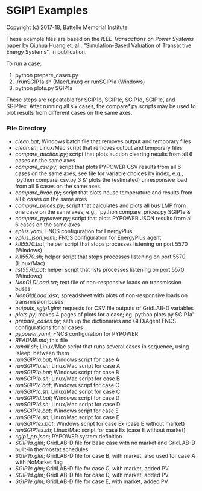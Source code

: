 # SGIP1 Examples

Copyright (c) 2017-18, Battelle Memorial Institute

These example files are based on the *IEEE Transactions on Power Systems* paper by Qiuhua Huang 
et. al., "Simulation-Based Valuation of Transactive Energy Systems", in publication.

To run a case:

1. python prepare_cases.py
1. ./runSGIP1a.sh (Mac/Linux) or runSGIP1a (Windows)
1. python plots.py SGIP1a

These steps are repeatable for SGIP1b, SGIP1c, SGIP1d, SGIP1e, and SGIP1ex.
After running all six cases, the compare*.py scripts may be used to plot
results from different cases on the same axes.

### File Directory

- *clean.bat*; Windows batch file that removes output and temporary files
- *clean.sh*; Linux/Mac script that removes output and temporary files
- *compare_auction.py*; script that plots auction clearing results from all 6 cases on the same axes
- *compare_csv.py*; script that plots PYPOWER CSV results from all 6 cases on the same axes, see file for variable choices by index, e.g., 'python compare_csv.py 3 &' plots the (estimated) unresponsive load from all 6 cases on the same axes.
- *compare_hvac.py*; script that plots house temperature and results from all 6 cases on the same axes
- *compare_prices.py*; script that calculates and plots all bus LMP from one case on the same axes, e.g., 'python compare_prices.py SGIP1e &'
- *compare_pypower.py*; script that plots PYPOWER JSON results from all 6 cases on the same axes
- *eplus.yaml*; FNCS configuration for EnergyPlus
- *eplus_json.yaml*; FNCS configuration for EnergyPlus agent
- *kill5570.bat*; helper script that stops processes listening on port 5570 (Windows)
- *kill5570.sh*; helper script that stops processes listening on port 5570 (Linux/Mac)
- *list5570.bat*; helper script that lists processes listening on port 5570 (Windows)
- *NonGLDLoad.txt*; text file of non-responsive loads on transmission buses
- *NonGldLoad.xlsx*; spreadsheet with plots of non-responsive loads on transmission buses
- *outputs_sgip1.glm*; requests for CSV file outputs of GridLAB-D variables
- *plots.py*; makes 4 pages of plots for a case; eg 'python plots.py SGIP1a'
- *prepare_cases.py*; sets up the dictionaries and GLD/Agent FNCS configurations for all cases
- *pypower.yaml*; FNCS configuration for PYPOWER
- *README.md*; this file
- *runall.sh*; Linux/Mac script that runs several cases in sequence, using 'sleep' between them
- *runSGIP1a.bat*; Windows script for case A
- *runSGIP1a.sh*; Linux/Mac script for case A
- *runSGIP1b.bat*; Windows script for case B
- *runSGIP1b.sh*; Linux/Mac script for case B
- *runSGIP1c.bat*; Windows script for case C
- *runSGIP1c.sh*; Linux/Mac script for case C
- *runSGIP1d.bat*; Windows script for case D
- *runSGIP1d.sh*; Linux/Mac script for case D
- *runSGIP1e.bat*; Windows script for case E
- *runSGIP1e.sh*; Linux/Mac script for case E
- *runSGIP1ex.bat*; Windows script for case Ex (case E without market)
- *runSGIP1ex.sh*; Linux/Mac script for case Ex (case E without market)
- *sgip1_pp.json*; PYPOWER system definition
- *SGIP1a.glm*; GridLAB-D file for base case with no market and GridLAB-D built-in thermostat schedules
- *SGIP1b.glm*; GridLAB-D file for case B, with market, also used for case A with NoMarket flag
- *SGIP1c.glm*; GridLAB-D file for case C, with market, added PV
- *SGIP1d.glm*; GridLAB-D file for case D, with market, added PV
- *SGIP1e.glm*; GridLAB-D file for case E, with market, added PV

